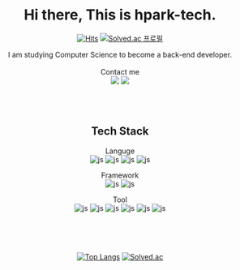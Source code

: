 
<div align=center>


# Hi there, This is hpark-tech.
[![Hits](https://hits.seeyoufarm.com/api/count/incr/badge.svg?url=https%3A%2F%2Fgithub.com%2Fhpark-tech%2Fhit-counter&count_bg=%23555555&title_bg=%23555555&icon=&icon_color=%23E7E7E7&title=hits&edge_flat=false)](https://hits.seeyoufarm.com)
[![Solved.ac
프로필](http://mazassumnida.wtf/api/mini/generate_badge?boj=todayicode)](https://solved.ac/todayicode)

I am studying Computer Science to become a back-end developer. <br/>
<br/>
Contact me  
<a href="https://a-develop.tistory.com"><img src="https://img.shields.io/badge/Blog-232F3E?style=flat-square&logo=Tistory&logoColor=white"/></a>
<a href="mailto:hpark.tech@gmail.com"><img src="https://img.shields.io/badge/Gmail-232F3E?style=flat-square&logo=Gmail&logoColor=white"/></a>

<!--
**hpark-tech/hpark-tech** is a ✨ _special_ ✨ repository because its `README.md` (this file) appears on your GitHub profile.

Here are some ideas to get you started:

- 🔭 I’m currently working on ...
- 🌱 I’m currently learning ...
- 👯 I’m looking to collaborate on ...
- 🤔 I’m looking for help with ...
- 💬 Ask me about ...
- 📫 How to reach me: ...
- 😄 Pronouns: ...
- ⚡ Fun fact: ...
-->

<br/>
<br/>


## Tech Stack
Languge <br/>
![js](https://img.shields.io/badge/Java-ED8B00?style=flat-square&logo=openjdk&logoColor=white) ![js](https://img.shields.io/badge/JavaScript-F7DF1E?style=flat-square&logo=JavaScript&logoColor=white)  ![js](https://img.shields.io/badge/HTML-239120?style=flat-square&logo=html5&logoColor=white) ![js](https://img.shields.io/badge/CSS-239120?&style=flat-square&logo=css3&logoColor=white) 

Framework <br/>
![js](https://img.shields.io/badge/Spring-6DB33F?style=flat-square&logo=spring&logoColor=white) ![js](https://img.shields.io/badge/jQuery-0769AD?style=flat-square&logo=jquery&logoColor=white)

Tool <br/>
![js](https://img.shields.io/badge/Eclipse-2C2255?style=flat-square&logo=eclipse&logoColor=white) ![js](https://img.shields.io/badge/MySQL-00000F?style=flat-square&logo=mysql&logoColor=white)  ![js](https://img.shields.io/badge/Oracle-F80000?style=flat-square&logo=Oracle&logoColor=white)    ![js](https://img.shields.io/badge/Bootstrap-563D7C?style=flat-square&logo=bootstrap&logoColor=white)
    ![js](https://img.shields.io/badge/Notion-000000?style=flat-square&logo=notion&logoColor=white) ![js](https://img.shields.io/badge/Amazon_AWS-232F3E?style=flat-square&logo=amazon-aws&logoColor=white) 

  <br/>
   <br/>
   <br/>

[![Top Langs](https://github-readme-stats.vercel.app/api/top-langs/?username=hpark-tech)](https://github.com/hpark-tech/github-readme-stats) [![Solved.ac](http://mazassumnida.wtf/api/v2/generate_badge?boj=todayicode)](https://solved.ac/todayicode)


</div>
